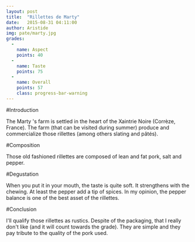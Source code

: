 ```yaml
---
layout: post
title:  "Rillettes de Marty"
date:   2015-08-31 04:11:00
author: Aristide
img: pate/marty.jpg
grades:
  -
    name: Aspect
    points: 40
  -
    name: Taste
    points: 75
  -
    name: Overall
    points: 57
    class: progress-bar-warning
---
```


#Introduction

The Marty 's farm is settled in the heart of the Xaintrie Noire (Corrèze, France). 
The farm (that can be visited during summer) produce and commercialize those rillettes (among others slating and pâtés). 

#Composition

Those old fashioned rillettes are composed of lean and fat pork, salt and pepper. 

#Degustation


When you put it in your mouth, the taste is quite soft. It strengthens with the chewing.
At least the pepper add a tip of spices. In my opinion, the pepper balance is one of the best asset of the rillettes. 

#Conclusion

I'll qualify those rillettes as rustics. Despite of the packaging, that I really don't like (and it will count towards the grade).
They are simple and they pay tribute to the quality of the pork used.
